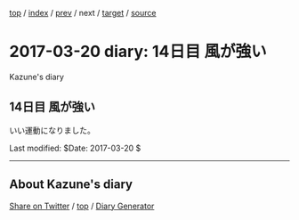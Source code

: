 [top](../index.html) 
 / [index](index.html) 
 / [prev](ig170319.html) 
 / next 
 / [target](https://kazune.github.io/diary/2017/ig170320.html) 
 / [source](https://github.com/kazune/diary/blob/master/2017/ig170320.src.md) 

2017-03-20 diary: 14日目 風が強い
=====================================================================================================
Kazune's diary

## 14日目 風が強い

いい運動になりました。

Last modified: $Date: 2017-03-20 $


----------------------------------------------------------------------------------------------------

## About Kazune's diary

[Share on Twitter](https://twitter.com/intent/tweet?hashtags=igapyon%2Cdiary%2C%E3%81%84%E3%81%8C%E3%81%B4%E3%82%87%E3%82%93&text=14%E6%97%A5%E7%9B%AE+%E9%A2%A8%E3%81%8C%E5%BC%B7%E3%81%84&url=https%3A%2F%2Fkazune.github.io%2Fdiary%2F2017%2Fig170320.html) / [top](../index.html) / [Diary Generator](https://github.com/igapyon/igapyonv3)

